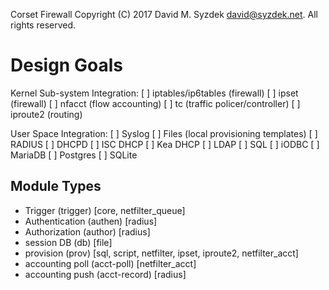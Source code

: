
Corset Firewall
Copyright (C) 2017 David M. Syzdek <david@syzdek.net>.
All rights reserved.

Design Goals
============

Kernel Sub-system Integration:
   [ ] iptables/ip6tables (firewall)
   [ ] ipset (firewall)
   [ ] nfacct (flow accounting)
   [ ] tc (traffic policer/controller)
   [ ] iproute2 (routing)

User Space Integration:
   [ ] Syslog
   [ ] Files (local provisioning templates)
   [ ] RADIUS
   [ ] DHCPD
       [ ] ISC DHCP
       [ ] Kea DHCP
   [ ] LDAP
   [ ] SQL
       [ ] iODBC
       [ ] MariaDB
       [ ] Postgres
       [ ] SQLite


Module Types
----------------

 * Trigger (trigger) [core, netfilter_queue]
 * Authentication (authen) [radius]
 * Authorization (author) [radius]
 * session DB (db) [file]
 * provision (prov) [sql, script, netfilter, ipset, iproute2, netfilter_acct]
 * accounting poll (acct-poll) [netfilter_acct]
 * accounting push (acct-record) [radius]

